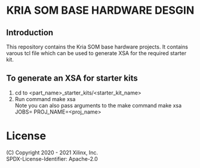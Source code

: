 <h1 align="center">KRIA SOM BASE HARDWARE DESGIN</h1>

## Introduction
This repository contains the Kria SOM base hardware projects. It contains varous tcl file which can be used to generate XSA for the required starter kit.


## To generate an XSA for starter kits
1. cd to <part_name>_starter_kits/<starter_kit_name>
2. Run command 
	make xsa  
   Note you can also pass arguments to the make command
	make xsa JOBS=<num> PROJ_NAME=<proj_name>

# License

(C) Copyright 2020 - 2021 Xilinx, Inc.\
SPDX-License-Identifier: Apache-2.0
